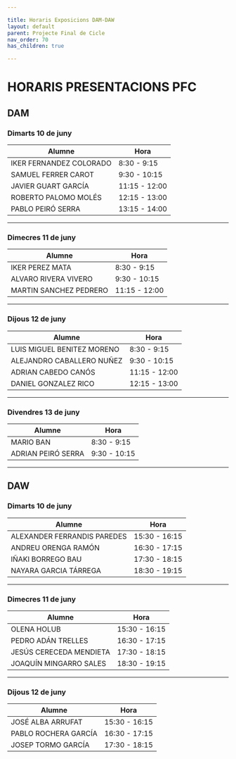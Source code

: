 ```yaml
---

title: Horaris Exposicions DAM-DAW
layout: default
parent: Projecte Final de Cicle
nav_order: 70
has_children: true

---
```


# HORARIS PRESENTACIONS PFC

## DAM

### **Dimarts 10 de juny**

| **Alumne**              | **Hora**      |
| ----------------------- | ------------- |
| IKER FERNANDEZ COLORADO | 8:30 - 9:15   |
| SAMUEL FERRER CAROT     | 9:30 - 10:15  |
| JAVIER GUART GARCÍA     | 11:15 - 12:00 |
| ROBERTO PALOMO MOLÉS    | 12:15 - 13:00 |
| PABLO PEIRÓ SERRA       | 13:15 - 14:00 |

---

### **Dimecres 11 de juny**

| **Alumne**                 | **Hora**      |
| -------------------------- | ------------- |
| IKER PEREZ MATA            | 8:30 - 9:15   |
| ALVARO RIVERA VIVERO       | 9:30 - 10:15  |
| MARTIN SANCHEZ PEDRERO     | 11:15 - 12:00 |


---

### **Dijous 12 de juny**

| **Alumne**                 | **Hora**      |
| -------------------------- | ------------- |
| LUIS MIGUEL BENITEZ MORENO | 8:30 - 9:15   |
| ALEJANDRO CABALLERO NUÑEZ  | 9:30 - 10:15  |
| ADRIAN CABEDO CANÓS        | 11:15 - 12:00 |
| DANIEL GONZALEZ RICO       | 12:15 - 13:00 |

---

### **Divendres 13 de juny**

| **Alumne**            | **Hora**      |
| --------------------- | ------------- |
| MARIO BAN             | 8:30 - 9:15   |
| ADRIAN PEIRÓ SERRA    | 9:30 - 10:15  |

---

## DAW


### **Dimarts 10 de juny**

| **Alumne**                  | **Hora**      |
| --------------------------- | ------------- |
| ALEXANDER FERRANDIS PAREDES | 15:30 - 16:15 |
| ANDREU ORENGA RAMÓN         | 16:30 - 17:15 |
| IÑAKI BORREGO BAU           | 17:30 - 18:15 |
| NAYARA GARCIA TÁRREGA       | 18:30 - 19:15 |

---

### **Dimecres 11 de juny**

| **Alumne**              | **Hora**      |
| ----------------------- | ------------- |
| OLENA HOLUB             | 15:30 - 16:15 |
| PEDRO ADÁN TRELLES      | 16:30 - 17:15 |
| JESÚS CERECEDA MENDIETA | 17:30 - 18:15 |
| JOAQUÍN MINGARRO SALES  | 18:30 - 19:15 |

---

### **Dijous 12 de juny**

| **Alumne**           | **Hora**      |
| -------------------- | ------------- |
| JOSÉ ALBA ARRUFAT    | 15:30 - 16:15 |
| PABLO ROCHERA GARCÍA | 16:30 - 17:15 |
| JOSEP TORMO GARCÍA   | 17:30 - 18:15 |

